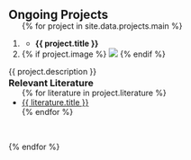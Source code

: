 <h2 id="projects" style="margin: 2px 0px -15px;">Ongoing Projects</h2>

<div class="projects">
<ol class="project-list">

{% for project in site.data.projects.main %}

<li>
<div class="project-container">
    <ul class="title-and-img-flexbox">
        <li class="project-title"><strong>{{ project.title }}</strong></div>
        <li class="project-image">
            {% if project.image %} 
             <img src="{{ project.image }}">
            {% endif %}
        </ul>
    </div>
    <div class="project-description">{{ project.description }}</div>
    <h3 id="project-literature" style="margin: 2px 0px -15px;">Relevant Literature</h3>
    <div class="project-literature">
        <ul class="literature-list">
        {% for literature in project.literature %}
            <li><a href="{{ literature.link }}" target="_blank">{{ literature.title }}</a></li>
        {% endfor %}
        </ul>
    </div>
</div>
</li>

<br>

{% endfor %}

</ol>
</div>

